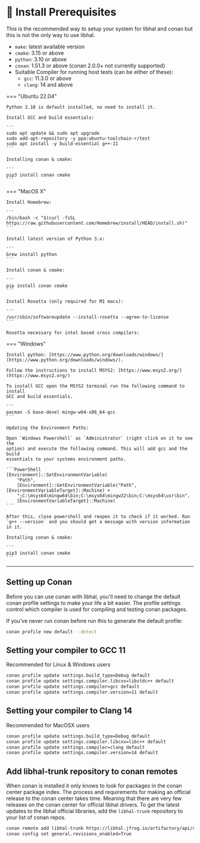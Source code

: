 # 🧰 Install Prerequisites

This is the recommended way to setup your system for libhal and conan but this
is not the only way to use libhal.

- `make`: latest available version
- `cmake`: 3.15 or above
- `python`: 3.10 or above
- `conan`: 1.51.3 or above (conan 2.0.0+ not currently supported)
- Suitable Compiler for running host tests (can be either of these):
    - `gcc`: 11.3.0 or above
    - `clang`: 14 and above

=== "Ubuntu 22.04"

    Python 3.10 is default installed, no need to install it.

    Install GCC and build essentials:

    ```
    sudo apt update && sudo apt upgrade
    sudo add-apt-repository -y ppa:ubuntu-toolchain-r/test
    sudo apt install -y build-essential g++-11
    ```

    Installing conan & cmake:

    ```
    pip3 install conan cmake
    ```

=== "MacOS X"

    Install Homebrew:

    ```
    /bin/bash -c "$(curl -fsSL https://raw.githubusercontent.com/Homebrew/install/HEAD/install.sh)"
    ```

    Install latest version of Python 3.x:

    ```
    brew install python
    ```

    Install conan & cmake:

    ```
    pip install conan cmake
    ```

    Install Rosetta (only required for M1 macs):

    ```
    /usr/sbin/softwareupdate --install-rosetta --agree-to-license
    ```

    Rosetta necessary for intel based cross compilers:

=== "Windows"

    Install python: [https://www.python.org/downloads/windows/](https://www.python.org/downloads/windows/).

    Follow the instructions to install MSYS2: [https://www.msys2.org/](https://www.msys2.org/)

    To install GCC open the MSYS2 terminal run the following command to install
    GCC and build essentials.

    ```
    pacman -S base-devel mingw-w64-x86_64-gcc
    ```

    Updating the Environment Paths:

    Open `Windows Powershell` as `Administrator` (right click on it to see the
    option) and execute the following command. This will add gcc and the build
    essentials to your systems environment paths.

    ```PowerShell
    [Environment]::SetEnvironmentVariable(
        "Path",
        [Environment]::GetEnvironmentVariable("Path", [EnvironmentVariableTarget]::Machine) +
        ";C:\msys64\mingw64\bin;C:\msys64\mingw32\bin;C:\msys64\usr\bin",
        [EnvironmentVariableTarget]::Machine)
    ```

    After this, close powershell and reopen it to check if it worked. Run
    `g++ --version` and you should get a message with version information in it.

    Installing conan & cmake:

    ```
    pip3 install conan cmake
    ```

---

## Setting up Conan

Before you can use conan with libhal, you'll need to change the default conan
profile settings to make your life a bit easier. The profile settings control
which compiler is used for compiling and testing conan packages.

If you've never run conan before run this to generate the default profile:

```bash
conan profile new default --detect
```

## Setting your compiler to GCC 11

Recommended for Linux & Windows users

```bash
conan profile update settings.build_type=Debug default
conan profile update settings.compiler.libcxx=libstdc++ default
conan profile update settings.compiler=gcc default
conan profile update settings.compiler.version=11 default
```

## Setting your compiler to Clang 14

Recommended for MacOSX users

```bash
conan profile update settings.build_type=Debug default
conan profile update settings.compiler.libcxx=libc++ default
conan profile update settings.compiler=clang default
conan profile update settings.compiler.version=14 default
```

## Add libhal-trunk repository to conan remotes

When conan is installed it only knows to look for packages in the conan center
package index. The process and requirements for making an official release to
the conan center takes time. Meaning that there are very few releases on the
conan center for official libhal drivers. To get the latest updates to the
libhal official libraries, add the `libhal-trunk` repository to your list of
conan repos.

```bash
conan remote add libhal-trunk https://libhal.jfrog.io/artifactory/api/conan/trunk-conan --insert
conan config set general.revisions_enabled=True
```
